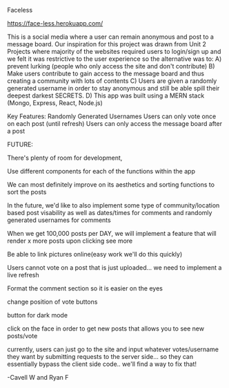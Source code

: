 Faceless

https://face-less.herokuapp.com/

This is a social media where a user can remain anonymous and post to a message board. Our inspiration for this project was drawn from Unit 2 Projects where majority of the websites required users to login/sign up and we felt it was restrictive to the user experience so the alternative was to:
A) prevent lurking (people who only access the site and don't contribute)
B) Make users contribute to gain access to the message board and thus creating a community with lots of contents
C) Users are given a randomly generated username in order to stay anonymous and still be able spill their deepest darkest SECRETS.
D) This app was built using a MERN stack (Mongo, Express, React, Node.js)


Key Features:
Randomly Generated Usernames
Users can only vote once on each post (until refresh)
Users can only access the message board after a post

FUTURE:

There's plenty of room for development, 

Use different components for each of the functions within the app

We can most definitely improve on its aesthetics and sorting functions to sort the posts

In the future, we'd like to also implement some type of community/location based post visability as well as dates/times for comments and randomly generated usernames for comments

When we get 100,000 posts per DAY, we will implement a feature that will render x more posts upon clicking see more

Be able to link pictures online(easy work we'll do this quickly)

Users cannot vote on a post that is just uploaded... we need to implement a live refresh

Format the comment section so it is easier on the eyes

change position of vote buttons

button for dark mode

click on the face in order to get new posts that allows you to see new posts/vote

currently, users can just go to the site and input whatever votes/username they want by submitting requests to the server side... so they can essentially bypass the client side code.. we'll find a way to fix that!

-Cavell W and Ryan F

